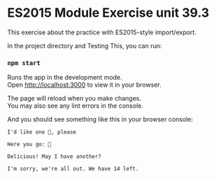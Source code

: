 # ES2015 Module Exercise unit 39.3

This exercise about the practice with ES2015-style import/export.

In the project directory and Testing This, you can run:

### `npm start`

Runs the app in the development mode.\
Open [http://localhost:3000](http://localhost:3000) to view it in your browser.

The page will reload when you make changes.\
You may also see any lint errors in the console.

And you should see something like this in your browser console:
``` 
I'd like one 🍉, please

Here you go: 🍉

Delicious! May I have another?

I'm sorry, we're all out. We have 14 left.
```
